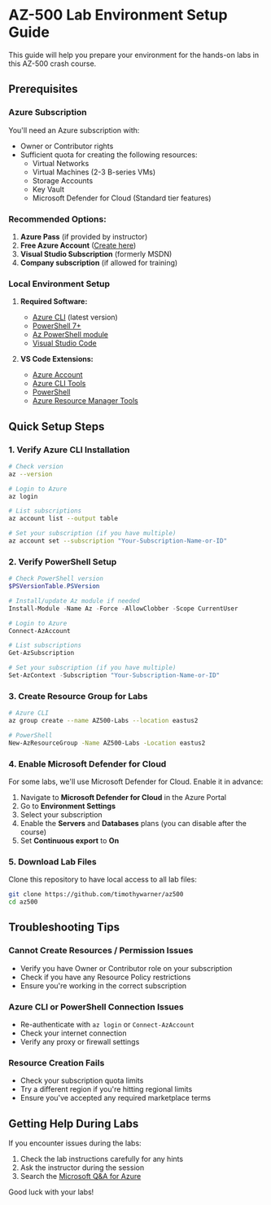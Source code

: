 # AZ-500 Lab Environment Setup Guide

This guide will help you prepare your environment for the hands-on labs in this AZ-500 crash course.

## Prerequisites

### Azure Subscription

You'll need an Azure subscription with:
- Owner or Contributor rights
- Sufficient quota for creating the following resources:
  - Virtual Networks
  - Virtual Machines (2-3 B-series VMs)
  - Storage Accounts
  - Key Vault
  - Microsoft Defender for Cloud (Standard tier features)

### Recommended Options:
1. **Azure Pass** (if provided by instructor)
2. **Free Azure Account** ([Create here](https://azure.microsoft.com/en-us/free/))
3. **Visual Studio Subscription** (formerly MSDN)
4. **Company subscription** (if allowed for training)

### Local Environment Setup

1. **Required Software:**
   - [Azure CLI](https://docs.microsoft.com/en-us/cli/azure/install-azure-cli) (latest version)
   - [PowerShell 7+](https://github.com/PowerShell/PowerShell#get-powershell)
   - [Az PowerShell module](https://docs.microsoft.com/en-us/powershell/azure/install-az-ps)
   - [Visual Studio Code](https://code.visualstudio.com/download)
   
2. **VS Code Extensions:**
   - [Azure Account](https://marketplace.visualstudio.com/items?itemName=ms-vscode.azure-account)
   - [Azure CLI Tools](https://marketplace.visualstudio.com/items?itemName=ms-vscode.azure-cli)
   - [PowerShell](https://marketplace.visualstudio.com/items?itemName=ms-vscode.PowerShell)
   - [Azure Resource Manager Tools](https://marketplace.visualstudio.com/items?itemName=msazurermtools.azurerm-vscode-tools)

## Quick Setup Steps

### 1. Verify Azure CLI Installation

```bash
# Check version
az --version

# Login to Azure
az login

# List subscriptions
az account list --output table

# Set your subscription (if you have multiple)
az account set --subscription "Your-Subscription-Name-or-ID"
```

### 2. Verify PowerShell Setup

```powershell
# Check PowerShell version
$PSVersionTable.PSVersion

# Install/update Az module if needed
Install-Module -Name Az -Force -AllowClobber -Scope CurrentUser

# Login to Azure
Connect-AzAccount

# List subscriptions
Get-AzSubscription

# Set your subscription (if you have multiple)
Set-AzContext -Subscription "Your-Subscription-Name-or-ID"
```

### 3. Create Resource Group for Labs

```bash
# Azure CLI
az group create --name AZ500-Labs --location eastus2

# PowerShell
New-AzResourceGroup -Name AZ500-Labs -Location eastus2
```

### 4. Enable Microsoft Defender for Cloud

For some labs, we'll use Microsoft Defender for Cloud. Enable it in advance:

1. Navigate to **Microsoft Defender for Cloud** in the Azure Portal
2. Go to **Environment Settings**
3. Select your subscription
4. Enable the **Servers** and **Databases** plans (you can disable after the course)
5. Set **Continuous export** to **On**

### 5. Download Lab Files

Clone this repository to have local access to all lab files:

```bash
git clone https://github.com/timothywarner/az500
cd az500
```

## Troubleshooting Tips

### Cannot Create Resources / Permission Issues
- Verify you have Owner or Contributor role on your subscription
- Check if you have any Resource Policy restrictions
- Ensure you're working in the correct subscription

### Azure CLI or PowerShell Connection Issues
- Re-authenticate with `az login` or `Connect-AzAccount`
- Check your internet connection
- Verify any proxy or firewall settings

### Resource Creation Fails
- Check your subscription quota limits
- Try a different region if you're hitting regional limits
- Ensure you've accepted any required marketplace terms

## Getting Help During Labs

If you encounter issues during the labs:
1. Check the lab instructions carefully for any hints
2. Ask the instructor during the session
3. Search the [Microsoft Q&A for Azure](https://docs.microsoft.com/en-us/answers/products/azure?product=all)

Good luck with your labs! 